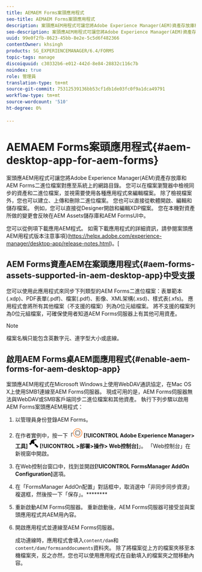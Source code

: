 ```yaml
---
title: AEMAEM Forms案頭應用程式
seo-title: AEMAEM Forms案頭應用程式
description: 案頭應AEM用程式可讓您將Adobe Experience Manager(AEM)資產存放庫和AEM Forms二進位檔案對應至系統上的網路目錄。 進一步瞭解案頭應用程式支AEM援的資產，以及如何啟用AEM Forms案頭應用AEM程式。
seo-description: 案頭應AEM用程式可讓您將Adobe Experience Manager(AEM)資產存放庫和AEM Forms二進位檔案對應至系統上的網路目錄。 進一步瞭解案頭應用程式支AEM援的資產，以及如何啟用AEM Forms案頭應用AEM程式。
uuid: 99e0f2fb-8623-45bb-8e2e-5c5d6f482366
contentOwner: khsingh
products: SG_EXPERIENCEMANAGER/6.4/FORMS
topic-tags: manage
discoiquuid: c30332b6-e012-442d-8e84-28832c116c7b
noindex: true
role: 管理員
translation-type: tm+mt
source-git-commit: 75312539136bb53cf1db1de03fc0f9a1dca49791
workflow-type: tm+mt
source-wordcount: '510'
ht-degree: 0%

---
```



# AEMAEM Forms案頭應用程式{#aem-desktop-app-for-aem-forms}

案頭應AEM用程式可讓您將Adobe Experience Manager(AEM)資產存放庫和AEM Forms二進位檔案對應至系統上的網路目錄。 您可以在檔案瀏覽器中檢視同步的資產和二進位檔案，並視需要使用各種應用程式來編輯檔案。 除了檢視檔案外，您也可以建立、上傳和刪除二進位檔案。 您也可以直接從軟體開啟、編輯和儲存檔案。 例如，您可以直接從Designer開啟和編輯XDP檔案。 您在本機對資產所做的變更會反映在AEM Assets儲存庫和AEM FormsUI中。

您可以從例項下載應用AEM程式。 如需下載應用程式的詳細資訊，請參閱案頭應AEM用程式版本注意事項](https://helpx.adobe.com/experience-manager/desktop-app/release-notes.html)。[

## AEM Forms資產AEM在案頭應用程式{#aem-forms-assets-supported-in-aem-desktop-app}中受支援

您可以使用此應用程式來同步下列類型的AEM Forms二進位檔案：表單範本(.xdp)、PDF表單(.pdf)、檔案(.pdf)、影像、XML架構(.xsd)、樣式表(.xfs)。 應用程式會將所有其他檔案（不支援的檔案）列為0位元組檔案。 將不支援的檔案列為0位元組檔案，可確保使用者知道AEM Forms伺服器上有其他可用資產。

>[!NOTE]
>
>檔案名稱只能包含英數字元、連字型大小或底線。

## 啟用AEM Forms桌AEM面應用程式{#enable-aem-forms-for-aem-desktop-app}

案頭應AEM用程式在Microsoft Windows上使用WebDAV通訊協定，在Mac OS X上使用SMB1連線至AEM Forms伺服器。 現成可用的是，AEM Forms伺服器無法與WebDAV或SMB客戶端同步二進位檔案和其他資產。 執行下列步驟以啟用AEM Forms案頭應AEM用程式：

1. 以管理員身份登錄AEM Forms。
1. 在作者實例中，按一下「![adobeexperiencemanager](assets/adobeexperiencemanager.png) **[!UICONTROL Adobe Experience Manager>工具]** ![ hammer](assets/hammer.png) **[!UICONTROL >部署>操作> Web控制台]**」。 「Web控制台」在新視窗中開啟。
1. 在Web控制台窗口中，找到並開啟&#x200B;**[!UICONTROL FormsManager AddOn Configuration]**&#x200B;選項。
1. 在「FormsManager AddOn配置」對話框中，取消選中「非同步同步資源」複選框，然後按一下「保存」。********
1. 重新啟動AEM Forms伺服器。 重新啟動後，AEM Forms伺服器可接受並與案頭應用程式共AEM用內容。
1. 開啟應用程式並連線至AEM Forms伺服器。

   成功連線時，應用程式會填入`content/dam`和`content/dam/formsanddocuments`資料夾。 除了將檔案從上方的檔案夾移至本機檔案夾，反之亦然，您也可以使用應用程式在自動填入的檔案夾之間移動內容。

